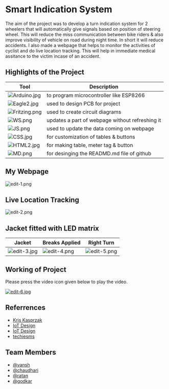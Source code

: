  

# Smart Indication System

The aim of the project was to develop a turn indication system for 2 wheelers that will automatically give signals based on position of steering wheel.  This will reduce the miss communication between bike riders & also improve  visibility of vehicle on road during night time. In short it will reduce  accidents. I also made a webpage that helps to monitor the activities of  cyclist and do live location tracking. This will help in immediate medical  assitance to the victim incase of an accident.



## Highlights of the Project

| Tool        | Description |
| ----------- | ----------- |
| ![Arduino.jpg](https://i.postimg.cc/BZz2GgHD/Arduino.jpg) | to program microcontroller like ESP8266 |
| ![Eagle2.jpg](https://i.postimg.cc/v87wJPp2/Eagle2.jpg) | used to design PCB for project      |
| ![Fritzing.png](https://i.postimg.cc/Hnkqd3Cf/Fritzing.png) | used to create circuit diagrams |
| ![WS.png](https://i.postimg.cc/QCG8MQVS/WS.png) | updates a part of webpage without refreshing it |
| ![JS.png](https://i.postimg.cc/SQB2X9HB/JS.png) | used to update the data coming on webpage |
| ![CSS.jpg](https://i.postimg.cc/gjYV1Zdt/CSS.jpg) | for customization of tables & buttons |
|![HTML2.jpg](https://i.postimg.cc/nrDxbCk7/HTML2.jpg) | for making table, meter tag & button |
| ![MD.png](https://i.postimg.cc/fL1dNzpX/MD.png) | for desinging the READMD.md file of github |



## My Webpage

![edit-1.png](https://i.postimg.cc/Fz6zvdZx/edit-1.png)


## Live Location Tracking

![edit-2.png](https://i.postimg.cc/W1MbQJyv/edit-2.png)


## Jacket fitted with LED matrix

| Jacket | Breaks Applied | Right Turn |
| ------ | -------------- | ---------- |
| ![edit-3.jpg](https://i.postimg.cc/TwjL5zP5/edit-3.jpg) | ![edit-4.png](https://i.postimg.cc/L5yRt6P7/edit-4.png) | ![edit-5.png](https://i.postimg.cc/T1nNxkdc/edit-5.png) |


## Working of Project
Please press the video icon given below to play the video.

[![edit-6.jpg](https://i.postimg.cc/VkDQxhTB/edit-6.jpg)](https://drive.google.com/file/d/1ew0A3iuZNyDUehaic1PYGiVes7qenab7/view?usp=drive_link)



## Referrences

 - [Kris Kasprzak](https://rb.gy/9xxxm)
 - [IoT Design](https://rb.gy/anubd)
 - [IoT Design](https://rb.gy/40xbd)
 - [techiesms](https://rb.gy/0wapi)

## Team Members
- [@vansh](https://github.com/VanshD40)
- [@chaudhari]()
- [@ratan]()
- [@godkar](https://github.com/Atharva-Godkar)